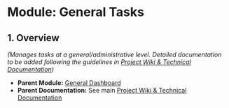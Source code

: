 # Module: General Tasks

## 1. Overview
*(Manages tasks at a general/administrative level. Detailed documentation to be added following the guidelines in [Project Wiki & Technical Documentation](../../README.md#documentation-guidelines))*

- **Parent Module:** [General Dashboard](./index.md)
- **Parent Documentation:** See main [Project Wiki & Technical Documentation](../../README.md) 
